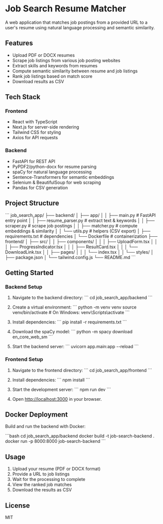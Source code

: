 # Job Search Resume Matcher

A web application that matches job postings from a provided URL to a user's resume using natural language processing and semantic similarity.

## Features

- Upload PDF or DOCX resumes
- Scrape job listings from various job posting websites
- Extract skills and keywords from resumes
- Compute semantic similarity between resume and job listings
- Rank job listings based on match score
- Download results as CSV

## Tech Stack

### Frontend
- React with TypeScript
- Next.js for server-side rendering
- Tailwind CSS for styling
- Axios for API requests

### Backend
- FastAPI for REST API
- PyPDF2/python-docx for resume parsing
- spaCy for natural language processing
- Sentence-Transformers for semantic embeddings
- Selenium & BeautifulSoup for web scraping
- Pandas for CSV generation

## Project Structure

\`\`\`
job_search_app/
├── backend/
│   ├── app/
│   │   ├── main.py           # FastAPI entry point
│   │   ├── resume_parser.py  # extract text & keywords
│   │   ├── scraper.py        # scrape job postings
│   │   ├── matcher.py        # compute embeddings & similarity
│   │   └── utils.py          # helpers (CSV export)
│   ├── requirements.txt      # dependencies
│   └── Dockerfile            # containerization
├── frontend/
│   ├── src/
│   │   ├── components/
│   │   │   ├── UploadForm.tsx
│   │   │   ├── ProgressIndicator.tsx
│   │   │   ├── ResultCard.tsx
│   │   │   └── DownloadLink.tsx
│   │   ├── pages/
│   │   │   └── index.tsx
│   │   └── styles/
│   ├── package.json
│   └── tailwind.config.js
└── README.md
\`\`\`

## Getting Started

### Backend Setup

1. Navigate to the backend directory:
   \`\`\`
   cd job_search_app/backend
   \`\`\`

2. Create a virtual environment:
   \`\`\`
   python -m venv venv
   source venv/bin/activate  # On Windows: venv\Scripts\activate
   \`\`\`

3. Install dependencies:
   \`\`\`
   pip install -r requirements.txt
   \`\`\`

4. Download the spaCy model:
   \`\`\`
   python -m spacy download en_core_web_sm
   \`\`\`

5. Start the backend server:
   \`\`\`
   uvicorn app.main:app --reload
   \`\`\`

### Frontend Setup

1. Navigate to the frontend directory:
   \`\`\`
   cd job_search_app/frontend
   \`\`\`

2. Install dependencies:
   \`\`\`
   npm install
   \`\`\`

3. Start the development server:
   \`\`\`
   npm run dev
   \`\`\`

4. Open [http://localhost:3000](http://localhost:3000) in your browser.

## Docker Deployment

Build and run the backend with Docker:

\`\`\`bash
cd job_search_app/backend
docker build -t job-search-backend .
docker run -p 8000:8000 job-search-backend
\`\`\`

## Usage

1. Upload your resume (PDF or DOCX format)
2. Provide a URL to job listings
3. Wait for the processing to complete
4. View the ranked job matches
5. Download the results as CSV

## License

MIT
